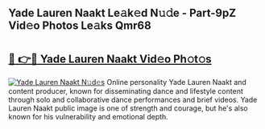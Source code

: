 ## Yade Lauren Naakt Le𝚊k𝚎d N𝚞𝚍e - Part-9pZ Vid𝚎o Photos Le𝚊ks Qmr68

# <h2><a href="http://fb36qq.evod.top/?m=Yade+Lauren+Naakt">🔗 👉🔴 Yade Lauren Naakt Vid𝚎o Ph𝚘t𝚘s</a></h2>

[![Yade Lauren Naakt N𝚞d𝚎s](https://i.imgur.com/8V9OHl7.gif)](http://fb36qq.evod.top/?m=Yade+Lauren+Naakt)
Online personality Yade Lauren Naakt and content producer, known for disseminating dance and lifestyle content through solo and collaborative dance performances and brief videos. Yade Lauren Naakt public image is one of strength and courage, but he's also known for his vulnerability and emotional depth. 
